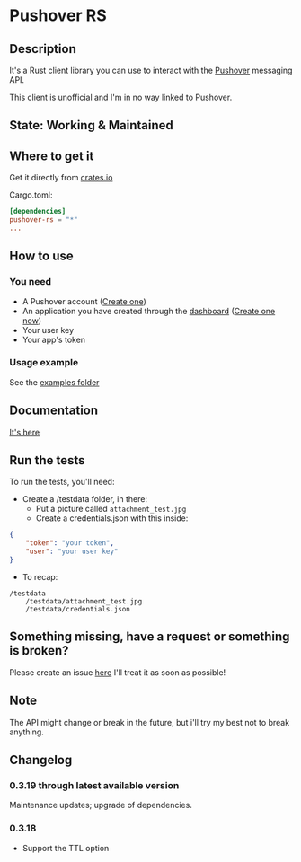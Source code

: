 # Pushover RS
## Description
It's a Rust client library you can use to interact with the [Pushover](https://www.pushover.net/) messaging API.

This client is unofficial and I'm in no way linked to Pushover.

## State: Working & Maintained

## Where to get it
Get it directly from [crates.io](https://crates.io/crates/pushover-rs)

Cargo.toml:
```Cargo.toml
[dependencies]
pushover-rs = "*"
...
```

## How to use
### You need
* A Pushover account ([Create one](https://pushover.net/signup))
* An application you have created through the [dashboard](https://www.pushover.net/) ([Create one now](https://pushover.net/apps/build))
* Your user key
* Your app's token

### Usage example
See the [examples folder](/examples)

## Documentation
[It's here](https://docs.rs/pushover-rs/latest/)

## Run the tests
To run the tests, you'll need:
- Create a /testdata folder, in there:
    - Put a picture called `attachment_test.jpg`
    - Create a credentials.json with this inside:
```json
{
    "token": "your token",
    "user": "your user key"
}
```
- To recap:
```
/testdata
    /testdata/attachment_test.jpg
    /testdata/credentials.json
```

## Something missing, have a request or something is broken?
Please create an issue [here](https://github.com/Emka877/pushover-rs/issues/new) I'll treat it as soon as possible!

## Note
The API might change or break in the future, but i'll try my best not to break anything.

## Changelog
### 0.3.19 through latest available version
Maintenance updates; upgrade of dependencies.

### 0.3.18
- Support the TTL option
